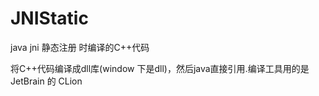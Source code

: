 # JNIStatic
 java jni 静态注册 时编译的C++代码

 将C++代码编译成dll库(window 下是dll)，然后java直接引用.编译工具用的是JetBrain 的 CLion
